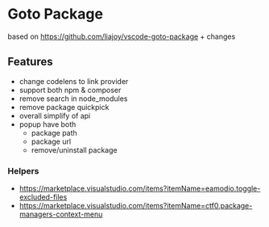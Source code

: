 # Goto Package

based on https://github.com/liajoy/vscode-goto-package + changes

## Features

- change codelens to link provider
- support both npm & composer
- remove search in node_modules
- remove package quickpick
- overall simplify of api
- popup have both
    - package path
    - package url
    - remove/uninstall package

### Helpers

- https://marketplace.visualstudio.com/items?itemName=eamodio.toggle-excluded-files
- https://marketplace.visualstudio.com/items?itemName=ctf0.package-managers-context-menu
